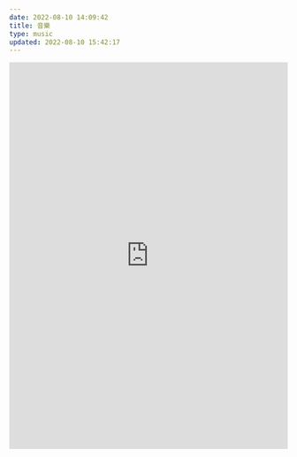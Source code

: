 ```yaml
---
date: 2022-08-10 14:09:42
title: 音樂
type: music
updated: 2022-08-10 15:42:17
---
```

<iframe frameborder="0" src="https://space.bilibili.com/3537115075840154/favlist?fid=2481574454&ftype=create" width="100%" height="700"></iframe>